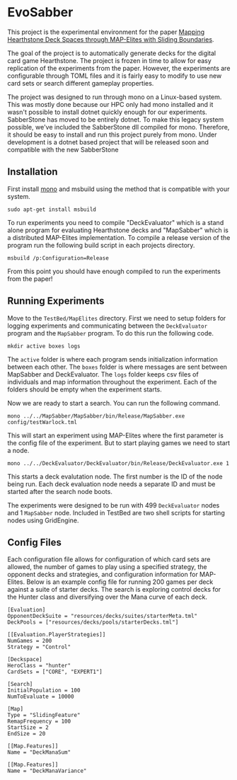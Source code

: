 # EvoSabber

This project is the experimental environment for the paper [Mapping Hearthstone Deck Spaces through MAP-Elites with Sliding Boundaries](https://arxiv.org/abs/1904.10656).

The goal of the project is to automatically generate decks for the digital card game Hearthstone. The project is frozen in time to allow for easy replication of the experiments from the paper. However, the experiments are configurable through TOML files and it is fairly easy to modify to use new card sets or search different gameplay properties.

The project was designed to run through mono on a Linux-based system. This was mostly done because our HPC only had mono installed and it wasn't possible to install dotnet quickly enough for our experiments. SabberStone has moved to be entirely dotnet. To make this legacy system possible, we've included the SabberStone dll compiled for mono. Therefore, it should be easy to install and run this project purely from mono. Under development is a dotnet based project that will be released soon and compatible with the new SabberStone

## Installation

First install [mono](https://www.mono-project.com/download/stable/) and msbuild using the method that is compatible with your system.

```
sudo apt-get install msbuild
```

To run experiments you need to compile "DeckEvaluator" which is a stand alone program for evaluating Hearthstone decks and "MapSabber" which is a distributed MAP-Elites implementation. To compile a release version of the program run the following build script in each projects directory.

```
msbuild /p:Configuration=Release
```

From this point you should have enough compiled to run the experiments from the paper!

## Running Experiments

Move to the `TestBed/MapElites` directory. First we need to setup folders for logging experiments and communicating between the `DeckEvaluator` program and the `MapSabber` program. To do this run the following code.

```
mkdir active boxes logs
```

The `active` folder is where each program sends initialization information between each other. The `boxes` folder is where messages are sent between MapSabber and DeckEvaluator. The `logs` folder keeps csv files of individuals and map information throughout the experiment. Each of the folders should be empty when the experiment starts. 

Now we are ready to start a search. You can run the following command.

```
mono ../../MapSabber/MapSabber/bin/Release/MapSabber.exe config/testWarlock.tml
```

This will start an experiment using MAP-Elites where the first parameter is the config file of the experiment. But to start playing games we need to start a node.

```
mono ../../DeckEvaluator/DeckEvaluator/bin/Release/DeckEvaluator.exe 1
```

This starts a deck evalutation node. The first number is the ID of the node being run. Each deck evaluation node needs a separate ID and must be started after the search node boots.

The experiments were designed to be run with 499 `DeckEvaluator` nodes and 1 `MapSabber` node. Included in TestBed are two shell scripts for starting nodes using GridEngine.

## Config Files
Each configuration file allows for configuration of which card sets are allowed, the number of games to play using a specified strategy, the opponent decks and strategies, and configuration information for MAP-Elites. Below is an example config file for running 200 games per deck against a suite of starter decks. The search is exploring control decks for the Hunter class and diversifying over the Mana curve of each deck.

```
[Evaluation]
OpponentDeckSuite = "resources/decks/suites/starterMeta.tml"
DeckPools = ["resources/decks/pools/starterDecks.tml"]

[[Evaluation.PlayerStrategies]]
NumGames = 200
Strategy = "Control"

[Deckspace]
HeroClass = "hunter"
CardSets = ["CORE", "EXPERT1"]

[Search]
InitialPopulation = 100
NumToEvaluate = 10000

[Map]
Type = "SlidingFeature"
RemapFrequency = 100
StartSize = 2
EndSize = 20

[[Map.Features]]
Name = "DeckManaSum"

[[Map.Features]]
Name = "DeckManaVariance"
```
